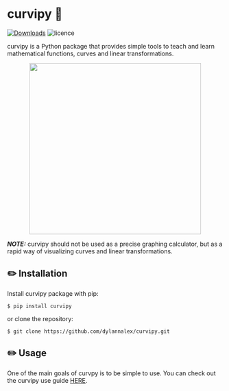 # curvipy :triangular_ruler:	

[![Downloads](https://pepy.tech/badge/curvipy)](https://pepy.tech/project/curvipy)
![licence](https://img.shields.io/github/license/dylannalex/curvipy?color=blue)

curvipy is a Python package that provides simple tools to teach and learn
mathematical functions, curves and linear transformations.

<p align="center">
  <img width="400" height="400" src="../media/demo.gif?raw=true">
</p>

_**NOTE:**_ curvipy should not be used as a precise graphing calculator, but as a rapid way of
visualizing curves and linear transformations.

## :pencil2: Installation

Install curvipy package with pip:
```
$ pip install curvipy
```
or clone the repository:
```
$ git clone https://github.com/dylannalex/curvipy.git
```

## :pencil2: Usage

One of the main goals of curvpy is to be simple to use. You can check out the curvipy use guide [HERE](/docs/introduction.md).

